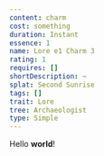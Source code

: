 ```yaml
---
content: charm
cost: something
duration: Instant
essence: 1
name: Lore e1 Charm 3
rating: 1
requires: []
shortDescription: ~
splat: Second Sunrise
tags: []
trait: Lore
tree: Archaeologist
type: Simple
---
```


Hello **world**!
